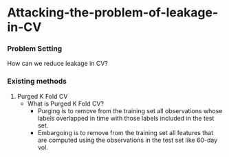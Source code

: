 # Attacking-the-problem-of-leakage-in-CV

### Problem Setting  
How can we reduce leakage in CV?
### Existing methods
1. Purged K Fold CV  
   - What is Purged K Fold CV?
     - Purging is to remove from the training set all observations whose labels overlapped in time with those labels included in the test set.
     - Embargoing is to remove from the training set all features that are computed using the observations in the test set like 60-day vol. 
